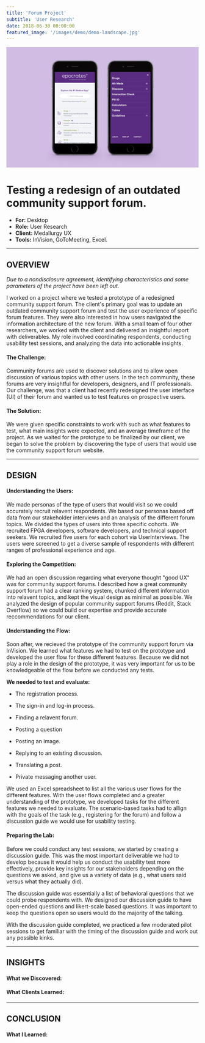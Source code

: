 ```yaml
---
title: 'Forum Project'
subtitle: 'User Research'
date: 2018-06-30 00:00:00
featured_image: '/images/demo/demo-landscape.jpg'
---
```


![](/images/demo/demo-landscape.jpg)


# Testing a redesign of an outdated community support forum.
* **For:** Desktop
* **Role:** User Research
* **Client:** Medallurgy UX
* **Tools:** InVision, GoToMeeting, Excel.

---


## OVERVIEW

*Due to a nondisclosure agreement, identifying characteristics and some parameters of the project have been left out.*


I worked on a project where we tested a prototype of a redesigned community support forum. The client's primary goal was to update an outdated community support forum and test the user experience of specific forum features. They were also interested in how users navigated the information architecture of the new forum.  With a small team of four other researchers, we worked with the client and delivered an insightful report with deliverables. My role involved coordinating respondents, conducting usability test sessions, and analyzing the data into actionable insights.

#### The Challenge:

Community forums are used to discover solutions and to allow open discussion of various topics with other users. In the tech community, these forums are very insightful for developers, designers, and IT professionals. Our challenge, was that a client had recently redesigned the user interface (UI) of their forum and wanted us to test features on prospective users.

#### The Solution:

We were given specific constraints to work with such as what features to test, what main insights were expected, and an average timeframe of the project. As we waited for the prototype to be finalized by our client, we began to solve the problem by discovering the type of users that would use the community support forum website.


---


## DESIGN


#### Understanding the Users:

We made personas of the type of users that would visit so we could accurately recruit relavent respondents. We based our personas based off data from our stakeholder interviews and an analysis of the different forum topics. We divided the types of users into three specific cohorts. We recruited FPGA developers, software developers, and technical support seekers. We recruited five users for each cohort via UserInterviews. The users were screened to get a diverse sample of respondents with different ranges of professional experience and age.


#### Exploring the Competition: 

 We had an open discussion regarding what everyone thought "good UX" was for community support forums. I described how a great community support forum had a clear ranking system, chunked different information into relavent topics, and kept the visual design as minimal as possible. We analyzed the design of popular community support forums (Reddit, Stack Overflow) so we could build our expertise and provide accurate reccommendations for our client. 


#### Understanding the Flow:

Soon after, we recieved the prototype of the community support forum via InVision. We learned what features we had to test on the prototype and developed the user flow for these different features. Because we did not play a role in the design of the prototype, it was very important for us to be knowledgeable of the flow before we conducted any tests.


**We needed to test and evaluate:**

* The registration process.

* The sign-in and log-in process.

* Finding a relavent forum.

* Posting a question

* Posting an image.

* Replying to an existing discussion.

* Translating a post.

* Private messaging another user.


We used an Excel spreadsheet to list all the various user flows for the different features. With the user flows completed and a greater understanding of the prototype, we developed tasks for the different features we needed to evaluate. The scenario-based tasks had to allign with the goals of the task (e.g., registering for the forum) and follow a discussion guide we would use for usability testing.


#### Preparing the Lab:

Before we could conduct any test sessions, we started by creating a discussion guide. This was the most important deliverable we had to develop because it would help us conduct the usability test more effectively, provide key insights for our stakeholders depending on the questions we asked, and give us a variety of data (e.g., what users said versus what they actually did). 


The discussion guide was essentially a list of behavioral questions that we could probe respondents with. We designed our discussion guide to have open-ended questions and likert-scale based questions. It was important to keep the questions open so users would do the majority of the talking.  


With the discussion guide completed, we practiced a few moderated pilot sessions to get familiar with the timing of the discussion guide and work out any possible kinks. 

---


## INSIGHTS

#### What we Discovered:


#### What Clients Learned:


---


## CONCLUSION

#### What I Learned:
